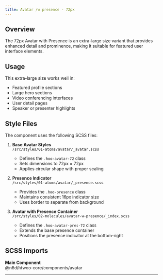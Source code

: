 ```yaml
---
title: Avatar /w presence - 72px
---
```


## Overview

The 72px Avatar with Presence is an extra-large size variant that provides enhanced detail and prominence, making it suitable for featured user interface elements.

## Usage

This extra-large size works well in:
- Featured profile sections
- Large hero sections
- Video conferencing interfaces
- User detail pages
- Speaker or presenter highlights

## Style Files

The component uses the following SCSS files:

1. **Base Avatar Styles**  
   `/src/styles/01-atoms/avatar/_avatar.scss`
   - Defines the `.hoo-avatar-72` class
   - Sets dimensions to 72px × 72px
   - Applies circular shape with proper scaling

2. **Presence Indicator**  
   `/src/styles/01-atoms/avatar/_presence.scss`
   - Provides the `.hoo-presence` class
   - Maintains consistent 16px indicator size
   - Uses border to separate from background

3. **Avatar with Presence Container**  
   `/src/styles/02-molecules/avatar-w-presence/_index.scss`  
   - Defines the `.hoo-avatar-pres-72` class
   - Extends the base presence container
   - Positions the presence indicator at the bottom-right

## SCSS Imports

**Main Component**\
@n8d/htwoo-core/components/avatar

***